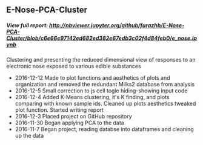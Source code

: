 
## E-Nose-PCA-Cluster

##### View full report: http://nbviewer.jupyter.org/github/farazhb/E-Nose-PCA-Cluster/blob/c6e66e97142ed682ed382e67edb3c02f4d84feb0/e_nose.ipynb

Clustering and presenting the reduced dimensional view of responses to an electronic nose exposed to various edible substances

- 2016-12-12  Made to plot functions and aesthetics of plots and organization and removed the redundant Milks2 database from analysis
- 2016-12-5   Small correction to js cell togle hiding-showing input code
- 2016-12-4   Added K-Means clustering, it's K finding, and plots comparing with known sample ids. Cleaned up plots aesthetics tweaked plot function. Started writing report
- 2016-12-3   Placed project on GitHub repository
- 2016-11-30  Began applying PCA to the data
- 2016-11-7   Began project, reading databse into dataframes and cleaning up the data
